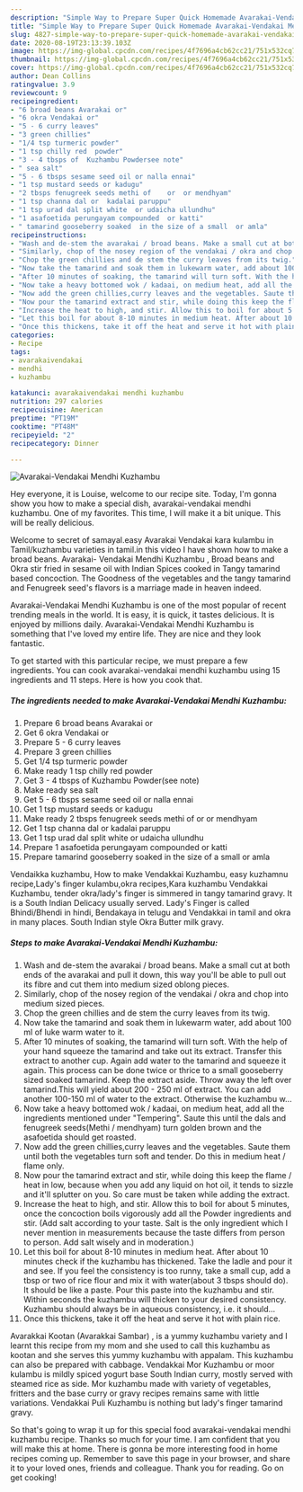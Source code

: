 ```yaml
---
description: "Simple Way to Prepare Super Quick Homemade Avarakai-Vendakai Mendhi Kuzhambu"
title: "Simple Way to Prepare Super Quick Homemade Avarakai-Vendakai Mendhi Kuzhambu"
slug: 4827-simple-way-to-prepare-super-quick-homemade-avarakai-vendakai-mendhi-kuzhambu
date: 2020-08-19T23:13:39.103Z
image: https://img-global.cpcdn.com/recipes/4f7696a4cb62cc21/751x532cq70/avarakai-vendakai-mendhi-kuzhambu-recipe-main-photo.jpg
thumbnail: https://img-global.cpcdn.com/recipes/4f7696a4cb62cc21/751x532cq70/avarakai-vendakai-mendhi-kuzhambu-recipe-main-photo.jpg
cover: https://img-global.cpcdn.com/recipes/4f7696a4cb62cc21/751x532cq70/avarakai-vendakai-mendhi-kuzhambu-recipe-main-photo.jpg
author: Dean Collins
ratingvalue: 3.9
reviewcount: 9
recipeingredient:
- "6 broad beans Avarakai or"
- "6 okra Vendakai or"
- "5 - 6 curry leaves"
- "3 green chillies"
- "1/4 tsp turmeric powder"
- "1 tsp chilly red  powder"
- "3 - 4 tbsps of  Kuzhambu Powdersee note"
- " sea salt"
- "5 - 6 tbsps sesame seed oil or nalla ennai"
- "1 tsp mustard seeds or kadugu"
- "2 tbsps fenugreek seeds methi of    or  or mendhyam"
- "1 tsp channa dal or  kadalai paruppu"
- "1 tsp urad dal split white  or udaicha ullundhu"
- "1 asafoetida perungayam compounded  or katti"
- " tamarind gooseberry soaked  in the size of a small  or amla"
recipeinstructions:
- "Wash and de-stem the avarakai / broad beans. Make a small cut at both ends of the avarakai and pull it down, this way you&#39;ll be able to pull out its fibre and cut them into medium sized oblong pieces."
- "Similarly, chop of the nosey region of the vendakai / okra and chop into medium sized pieces."
- "Chop the green chillies and de stem the curry leaves from its twig."
- "Now take the tamarind and soak them in lukewarm water, add about 100 ml of luke warm water to it."
- "After 10 minutes of soaking, the tamarind will turn soft. With the help of your hand squeeze the tamarind and take out its extract. Transfer this extract to another cup. Again add water to the tamarind and squeeze it again. This process can be done twice or thrice to a small gooseberry sized soaked tamarind. Keep the extract aside. Throw away the left over tamarind.This will yield about 200 - 250 ml of extract. You can add another 100-150 ml of water to the extract. Otherwise the kuzhambu w..."
- "Now take a heavy bottomed wok / kadaai, on medium heat, add all the ingredients mentioned under &#34;Tempering&#34;. Saute this until the dals and fenugreek seeds(Methi / mendhyam) turn golden brown and the asafoetida should get roasted."
- "Now add the green chillies,curry leaves and the vegetables. Saute them until both the vegetables turn soft and tender. Do this in medium heat / flame only."
- "Now pour the tamarind extract and stir, while doing this keep the flame / heat in low, because when you add any liquid on hot oil, it tends to sizzle and it&#39;ll splutter on you. So care must be taken while adding the extract."
- "Increase the heat to high, and stir. Allow this to boil for about 5 minutes, once the concoction boils vigorously add all the Powder ingredients and stir. (Add salt according to your taste. Salt is the only ingredient which I never mention in measurements because the taste differs from person to person. Add salt wisely and in moderation.)"
- "Let this boil for about 8-10 minutes in medium heat. After about 10 minutes check if the kuzhambu has thickened. Take the ladle and pour it and see. If you feel the consistency is too runny, take a small cup, add a tbsp or two of rice flour and mix it with water(about 3 tbsps should do). It should be like a paste. Pour this paste into the kuzhambu and stir. Within seconds the kuzhambu will thicken to your desired consistency. Kuzhambu should always be in aqueous consistency, i.e. it should..."
- "Once this thickens, take it off the heat and serve it hot with plain rice."
categories:
- Recipe
tags:
- avarakaivendakai
- mendhi
- kuzhambu

katakunci: avarakaivendakai mendhi kuzhambu 
nutrition: 297 calories
recipecuisine: American
preptime: "PT19M"
cooktime: "PT48M"
recipeyield: "2"
recipecategory: Dinner

---
```



![Avarakai-Vendakai Mendhi Kuzhambu](https://img-global.cpcdn.com/recipes/4f7696a4cb62cc21/751x532cq70/avarakai-vendakai-mendhi-kuzhambu-recipe-main-photo.jpg)

Hey everyone, it is Louise, welcome to our recipe site. Today, I'm gonna show you how to make a special dish, avarakai-vendakai mendhi kuzhambu. One of my favorites. This time, I will make it a bit unique. This will be really delicious.

Welcome to secret of samayal.easy Avarakai Vendakai kara kulambu in Tamil/kuzhambu varieties in tamil.in this video I have shown how to make a broad beans. Avarakai- Vendakai Mendhi Kuzhambu , Broad beans and Okra stir fried in sesame oil with Indian Spices cooked in Tangy tamarind based concoction. The Goodness of the vegetables and the tangy tamarind and Fenugreek seed&#39;s flavors is a marriage made in heaven indeed.

Avarakai-Vendakai Mendhi Kuzhambu is one of the most popular of recent trending meals in the world. It is easy, it is quick, it tastes delicious. It is enjoyed by millions daily. Avarakai-Vendakai Mendhi Kuzhambu is something that I've loved my entire life. They are nice and they look fantastic.


To get started with this particular recipe, we must prepare a few ingredients. You can cook avarakai-vendakai mendhi kuzhambu using 15 ingredients and 11 steps. Here is how you cook that.

<!--inarticleads1-->

##### The ingredients needed to make Avarakai-Vendakai Mendhi Kuzhambu:

1. Prepare 6 broad beans Avarakai or
1. Get 6 okra Vendakai or
1. Prepare 5 - 6 curry leaves
1. Prepare 3 green chillies
1. Get 1/4 tsp turmeric powder
1. Make ready 1 tsp chilly red  powder
1. Get 3 - 4 tbsps of  Kuzhambu Powder(see note)
1. Make ready  sea salt
1. Get 5 - 6 tbsps sesame seed oil or nalla ennai
1. Get 1 tsp mustard seeds or kadugu
1. Make ready 2 tbsps fenugreek seeds methi of    or  or mendhyam
1. Get 1 tsp channa dal or  kadalai paruppu
1. Get 1 tsp urad dal split white  or udaicha ullundhu
1. Prepare 1 asafoetida perungayam compounded  or katti
1. Prepare  tamarind gooseberry soaked  in the size of a small  or amla


Vendaikka kuzhambu, How to make Vendakkai Kuzhambu, easy kuzhamnu recipe,Lady&#39;s finger kulambu,okra recipes,Kara kuzhambu Vendakkai Kuzhambu, tender okra/lady&#39;s finger is simmered in tangy tamarind gravy. It is a South Indian Delicacy usually served. Lady&#39;s Finger is called Bhindi/Bhendi in hindi, Bendakaya in telugu and Vendakkai in tamil and okra in many places. South Indian style Okra Butter milk gravy. 

<!--inarticleads2-->

##### Steps to make Avarakai-Vendakai Mendhi Kuzhambu:

1. Wash and de-stem the avarakai / broad beans. Make a small cut at both ends of the avarakai and pull it down, this way you&#39;ll be able to pull out its fibre and cut them into medium sized oblong pieces.
1. Similarly, chop of the nosey region of the vendakai / okra and chop into medium sized pieces.
1. Chop the green chillies and de stem the curry leaves from its twig.
1. Now take the tamarind and soak them in lukewarm water, add about 100 ml of luke warm water to it.
1. After 10 minutes of soaking, the tamarind will turn soft. With the help of your hand squeeze the tamarind and take out its extract. Transfer this extract to another cup. Again add water to the tamarind and squeeze it again. This process can be done twice or thrice to a small gooseberry sized soaked tamarind. Keep the extract aside. Throw away the left over tamarind.This will yield about 200 - 250 ml of extract. You can add another 100-150 ml of water to the extract. Otherwise the kuzhambu w...
1. Now take a heavy bottomed wok / kadaai, on medium heat, add all the ingredients mentioned under &#34;Tempering&#34;. Saute this until the dals and fenugreek seeds(Methi / mendhyam) turn golden brown and the asafoetida should get roasted.
1. Now add the green chillies,curry leaves and the vegetables. Saute them until both the vegetables turn soft and tender. Do this in medium heat / flame only.
1. Now pour the tamarind extract and stir, while doing this keep the flame / heat in low, because when you add any liquid on hot oil, it tends to sizzle and it&#39;ll splutter on you. So care must be taken while adding the extract.
1. Increase the heat to high, and stir. Allow this to boil for about 5 minutes, once the concoction boils vigorously add all the Powder ingredients and stir. (Add salt according to your taste. Salt is the only ingredient which I never mention in measurements because the taste differs from person to person. Add salt wisely and in moderation.)
1. Let this boil for about 8-10 minutes in medium heat. After about 10 minutes check if the kuzhambu has thickened. Take the ladle and pour it and see. If you feel the consistency is too runny, take a small cup, add a tbsp or two of rice flour and mix it with water(about 3 tbsps should do). It should be like a paste. Pour this paste into the kuzhambu and stir. Within seconds the kuzhambu will thicken to your desired consistency. Kuzhambu should always be in aqueous consistency, i.e. it should...
1. Once this thickens, take it off the heat and serve it hot with plain rice.


Avarakkai Kootan (Avarakkai Sambar) , is a yummy kuzhambu variety and I learnt this recipe from my mom and she used to call this kuzhambu as kootan and she serves this yummy kuzhambu with appalam. This kuzhambu can also be prepared with cabbage. Vendakkai Mor Kuzhambu or moor kulambu is mildly spiced yogurt base South Indian curry, mostly served with steamed rice as side. Mor kuzhambu made with variety of vegetables, fritters and the base curry or gravy recipes remains same with little variations. Vendakkai Puli Kuzhambu is nothing but lady&#39;s finger tamarind gravy. 

So that's going to wrap it up for this special food avarakai-vendakai mendhi kuzhambu recipe. Thanks so much for your time. I am confident that you will make this at home. There is gonna be more interesting food in home recipes coming up. Remember to save this page in your browser, and share it to your loved ones, friends and colleague. Thank you for reading. Go on get cooking!
